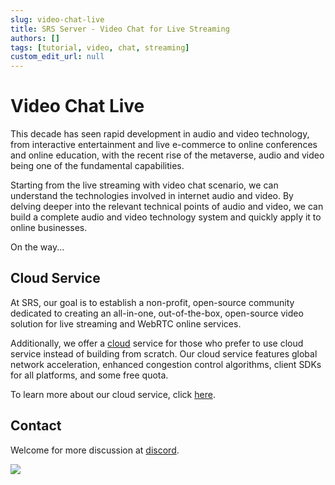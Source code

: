 ```yaml
---
slug: video-chat-live
title: SRS Server - Video Chat for Live Streaming
authors: []
tags: [tutorial, video, chat, streaming]
custom_edit_url: null
---
```


# Video Chat Live

This decade has seen rapid development in audio and video technology, from interactive entertainment and live e-commerce to online conferences and online education, with the recent rise of the metaverse, audio and video being one of the fundamental capabilities.

Starting from the live streaming with video chat scenario, we can understand the technologies involved in internet audio and video. By delving deeper into the relevant technical points of audio and video, we can build a complete audio and video technology system and quickly apply it to online businesses.

<!--truncate-->

On the way...

## Cloud Service

At SRS, our goal is to establish a non-profit, open-source community dedicated to creating an all-in-one, 
out-of-the-box, open-source video solution for live streaming and WebRTC online services.

Additionally, we offer a [cloud](/cloud) service for those who prefer to use cloud service instead of building from 
scratch. Our cloud service features global network acceleration, enhanced congestion control algorithms, 
client SDKs for all platforms, and some free quota.

To learn more about our cloud service, click [here](/cloud).

## Contact

Welcome for more discussion at [discord](https://discord.gg/bQUPDRqy79).

![](https://ossrs.io/gif/v1/sls.gif?site=ossrs.io&path=/lts/blog-en/22-06-30-Video-Chat-Live)


